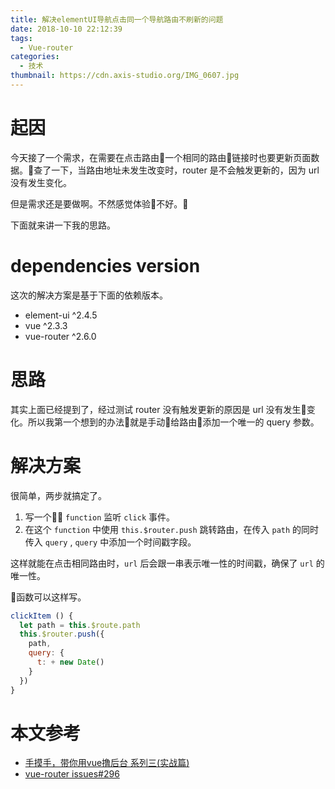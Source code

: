 ```yaml
---
title: 解决elementUI导航点击同一个导航路由不刷新的问题
date: 2018-10-10 22:12:39
tags:
  - Vue-router
categories:
  - 技术
thumbnail: https://cdn.axis-studio.org/IMG_0607.jpg
---
```


# 起因

今天接了一个需求，在需要在点击路由一个相同的路由链接时也要更新页面数据。查了一下，当路由地址未发生改变时，router 是不会触发更新的，因为 url 没有发生变化。

但是需求还是要做啊。不然感觉体验不好。

下面就来讲一下我的思路。

# dependencies version

这次的解决方案是基于下面的依赖版本。

- element-ui ^2.4.5
- vue ^2.3.3
- vue-router ^2.6.0

# 思路

其实上面已经提到了，经过测试 router 没有触发更新的原因是 url 没有发生变化。所以我第一个想到的办法就是手动给路由添加一个唯一的 query 参数。

# 解决方案

很简单，两步就搞定了。

1. 写一个 `function` 监听 `click` 事件。
2. 在这个 `function` 中使用 `this.$router.push` 跳转路由，在传入 `path` 的同时传入 `query` , `query` 中添加一个时间戳字段。

这样就能在点击相同路由时，`url` 后会跟一串表示唯一性的时间戳，确保了 `url` 的唯一性。

函数可以这样写。

```js
clickItem () {
  let path = this.$route.path
  this.$router.push({
    path,
    query: {
      t: + new Date()
    }
  })
}
```

# 本文参考

- [
手摸手，带你用vue撸后台 系列三(实战篇)
](https://segmentfault.com/a/1190000009762198#articleHeader3)
- [vue-router issues#296](https://github.com/vuejs/vue-router/issues/296)